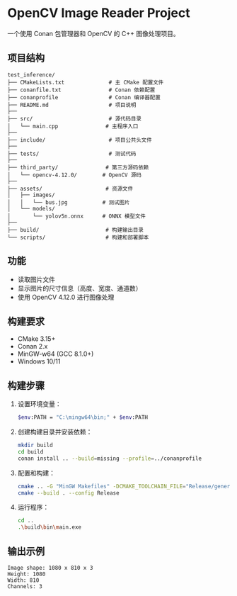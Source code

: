 # OpenCV Image Reader Project

一个使用 Conan 包管理器和 OpenCV 的 C++ 图像处理项目。

## 项目结构

```
test_inference/
├── CMakeLists.txt              # 主 CMake 配置文件
├── conanfile.txt               # Conan 依赖配置
├── conanprofile                # Conan 编译器配置
├── README.md                   # 项目说明
├── 
├── src/                        # 源代码目录
│   └── main.cpp               # 主程序入口
├── 
├── include/                    # 项目公共头文件
├── 
├── tests/                      # 测试代码
├── 
├── third_party/               # 第三方源码依赖
│   └── opencv-4.12.0/        # OpenCV 源码
├── 
├── assets/                    # 资源文件
│   ├── images/
│   │   └── bus.jpg           # 测试图片
│   └── models/
│       └── yolov5n.onnx      # ONNX 模型文件
├── 
├── build/                     # 构建输出目录
└── scripts/                   # 构建和部署脚本
```

## 功能

- 读取图片文件
- 显示图片的尺寸信息（高度、宽度、通道数）
- 使用 OpenCV 4.12.0 进行图像处理

## 构建要求

- CMake 3.15+
- Conan 2.x
- MinGW-w64 (GCC 8.1.0+)
- Windows 10/11

## 构建步骤

1. 设置环境变量：
   ```bash
   $env:PATH = "C:\mingw64\bin;" + $env:PATH
   ```

2. 创建构建目录并安装依赖：
   ```bash
   mkdir build
   cd build
   conan install .. --build=missing --profile=../conanprofile
   ```

3. 配置和构建：
   ```bash
   cmake .. -G "MinGW Makefiles" -DCMAKE_TOOLCHAIN_FILE="Release/generators/conan_toolchain.cmake" -DCMAKE_C_COMPILER=C:/mingw64/bin/gcc.exe -DCMAKE_CXX_COMPILER=C:/mingw64/bin/g++.exe -DCMAKE_MAKE_PROGRAM=C:/mingw64/bin/make.exe -DCMAKE_BUILD_TYPE=Release
   cmake --build . --config Release
   ```

4. 运行程序：
   ```bash
   cd ..
   .\build\bin\main.exe
   ```

## 输出示例

```
Image shape: 1080 x 810 x 3
Height: 1080
Width: 810
Channels: 3
```
